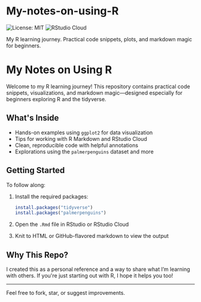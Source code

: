 # My-notes-on-using-R
![License: MIT](https://img.shields.io/badge/License-MIT-yellow.svg)
![RStudio Cloud](https://img.shields.io/badge/RStudio-Cloud-blue)

My R learning journey. Practical code snippets, plots, and markdown magic for beginners.

# My Notes on Using R

Welcome to my R learning journey! This repository contains practical code snippets, visualizations, and markdown magic—designed especially for beginners exploring R and the tidyverse.

## What's Inside

- Hands-on examples using `ggplot2` for data visualization  
- Tips for working with R Markdown and RStudio Cloud  
- Clean, reproducible code with helpful annotations  
- Explorations using the `palmerpenguins` dataset and more

## Getting Started

To follow along:

1. Install the required packages:
   ```r
   install.packages("tidyverse")
   install.packages("palmerpenguins")
   ```

2. Open the `.Rmd` file in RStudio or RStudio Cloud  
3. Knit to HTML or GitHub-flavored markdown to view the output

## Why This Repo?

I created this as a personal reference and a way to share what I’m learning with others. If you're just starting out with R, I hope it helps you too!

---

Feel free to fork, star, or suggest improvements.
